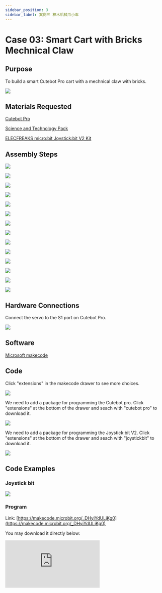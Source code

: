 ```yaml
---
sidebar_position: 3
sidebar_label: 案例三 积木机械爪小车
---
```


# Case 03: Smart Cart with Bricks Mechnical Claw

## Purpose


To build a smart Cutebot Pro cart with a mechnical claw with bricks. 


![](./images/cutebot-pro-extended-case-03-01.png)


## Materials Requested

[Cutebot Pro](https://www.elecfreaks.com/elecfreaks-smart-cutebot-pro-programming-robot-car-for-micro-bit.html)

[Science and Technology Pack](https://shop.elecfreaks.com/products/elecfreaks-tpbot-science-and-technology-pack?_pos=3&_sid=11fe49ca3&_ss=r)

[ELECFREAKS micro:bit  Joystick:bit V2 Kit](https://www.elecfreaks.com/joystick-bit-2-kit-for-micro-bit.html)



## Assembly Steps

![](./images/cutebot-pro-extended-case-step-03-01.png)

![](./images/cutebot-pro-extended-case-step-03-02.png)

![](./images/cutebot-pro-extended-case-step-03-03.png)

![](./images/cutebot-pro-extended-case-step-03-04.png)

![](./images/cutebot-pro-extended-case-step-03-05.png)

![](./images/cutebot-pro-extended-case-step-03-06.png)

![](./images/cutebot-pro-extended-case-step-03-07.png)

![](./images/cutebot-pro-extended-case-step-03-08.png)

![](./images/cutebot-pro-extended-case-step-03-09.png)

![](./images/cutebot-pro-extended-case-step-03-10.png)

![](./images/cutebot-pro-extended-case-step-03-11.png)

![](./images/cutebot-pro-extended-case-step-03-12.png)

![](./images/cutebot-pro-extended-case-step-03-13.png)

![](./images/cutebot-pro-extended-case-step-03-14.png)

## Hardware Connections

Connect the servo to the S1 port on Cutebot Pro. 

![](./images/cutebot-pro-extended-case-03-02.png)


## Software

[Microsoft makecode](https://makecode.microbit.org/#)


## Code


Click "extensions" in the makecode drawer to see more choices. 

![](./images/cutebot-pro-extended-case-02-03.png)

We need to add a package for programming the Cutebot pro. Click "extensions" at the bottom of the drawer and seach with "cutebot pro" to download it. 

![](./images/cutebot-pro-extended-case-02-04.png)

We need to add a package for programming the Joystick:bit V2. Click "extensions" at the bottom of the drawer and seach with "joystickbit" to download it. 

![](./images/cutebot-pro-extended-case-02-05.png)


## Code Examples

### Joystick bit

![](./images/cutebot-pro-extended-case-02-06.png)


### Program

Link: [https://makecode.microbit.org/_DHyiYdULjKg0](https://makecode.microbit.org/_DHyiYdULjKg0)

You may download it directly below:

<div
    style={{
        position: 'relative',
        paddingBottom: '60%',
        overflow: 'hidden',
    }}
>
    <iframe
        src="https://makecode.microbit.org/_DHyiYdULjKg0"
        frameborder="0"
        sandbox="allow-popups allow-forms allow-scripts allow-same-origin"
        style={{
            position: 'absolute',
            width: '100%',
            height: '100%',
        }}
    />
</div>

### Cutebot Pro

![](./images/cutebot-pro-extended-case-03-07.png)


### Program

Link: [https://makecode.microbit.org/_dfmJjPJ1yMqp](https://makecode.microbit.org/_dfmJjPJ1yMqp)

You may download it directly below: 

<div
    style={{
        position: 'relative',
        paddingBottom: '60%',
        overflow: 'hidden',
    }}
>
    <iframe
        src="https://makecode.microbit.org/_dfmJjPJ1yMqp"
        frameborder="0"
        sandbox="allow-popups allow-forms allow-scripts allow-same-origin"
        style={{
            position: 'absolute',
            width: '100%',
            height: '100%',
        }}
    />
</div>

## Conclusion

Control the route of the Cutebot pro with the Joystick, while pressing button C, the claw will clamp the objects; while releasing it, the claw will release the objects too.

![](./images/cutebot-pro-extended-case-03.gif)

## Expanded Knowledge

*** Development of remote-controlled mechanical gripper trolleys ***

Remote controlled mechanical gripper trolleys are constantly evolving in terms of both technology and applications. The following are some of the major trends in this field:

Autonomy and Intelligence: with the advancement of artificial intelligence and autonomous navigation technologies, remotely operated mechanical gripper trolleys are moving towards autonomy and intelligence. They can be equipped with sensors, vision systems and machine learning algorithms to achieve autonomous navigation and environment awareness capabilities, reducing reliance on operators and improving efficiency and safety.

Multi-functional and modular design: In order to adapt to different application requirements, RC gripper trolleys are increasingly focusing on multi-functional and modular design. This means that different types of mechanical grippers and attachments can be flexibly replaced, upgraded or added to fulfil a wider range of tasks, depending on the needs of the specific task.

Energy efficiency and long range: With improved battery technology and optimised energy management systems, the energy efficiency and range of remotely operated mechanical gripper trolleys continues to improve. This allows them to continue working for longer periods of time, reducing the frequency of recharging or replacing batteries and improving efficiency and ease of use.

IoT and Cloud Platform Integration: Integration of remote-controlled mechanical gripper trolleys with IoT and cloud platforms is also one of the developing trends. By connecting the trolley to the Internet, functions such as remote monitoring, data sharing and remote operation can be realised. Meanwhile, the cloud platform can provide services such as data storage and analysis, remote control and task scheduling to further enhance the intelligence and collaboration capabilities of the trolley.

New materials and structural design: In order to improve the load capacity, stability and durability of the mechanical claw trolley, research on new materials and structural design is also underway. Innovations in lightweight materials, high-strength structures and flexible mechanical claw design can make the trolley more adaptable to a variety of complex environments and task requirements.

Overall, the development trend of remote-controlled mechanical claw trolleys is towards autonomy, intelligence, multifunctionality and energy efficiency. This will provide more opportunities and solutions for applications in various fields, and promote its wide application in industry, agriculture, warehousing, rescue and other fields.
